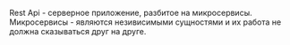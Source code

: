 Rest Api - серверное приложение, разбитое на микросервисы. Микросервисы - являются незивисимыми сущностями и их работа не должна сказываться друг на друге.
